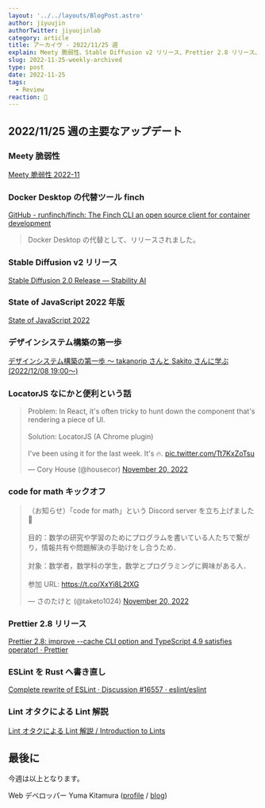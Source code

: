 ```yaml
---
layout: '../../layouts/BlogPost.astro'
author: jiyuujin
authorTwitter: jiyuujinlab
category: article
title: アーカイヴ - 2022/11/25 週
explain: Meety 脆弱性、Stable Diffusion v2 リリース、Prettier 2.8 リリース、ESLint を Rust へ書き直し
slug: 2022-11-25-weekly-archived
type: post
date: 2022-11-25
tags:
  - Review
reaction: 🥩
---
```


## 2022/11/25 週の主要なアップデート

### Meety 脆弱性

[Meety 脆弱性 2022-11](https://gist.github.com/mala/39650fd9cb41bf58d305a8b311b31ff1)

### Docker Desktop の代替ツール finch

[GitHub - runfinch/finch: The Finch CLI an open source client for container development](https://github.com/runfinch/finch)

> Docker Desktop の代替として、リリースされました。

### Stable Diffusion v2 リリース

[Stable Diffusion 2.0 Release — Stability AI](https://stability.ai/blog/stable-diffusion-v2-release)

### State of JavaScript 2022 年版

[State of JavaScript 2022](https://survey.devographics.com/survey/state-of-js/2022)

### デザインシステム構築の第一歩

[デザインシステム構築の第一歩 〜 takanorip さんと Sakito さんに学ぶ (2022/12/08 19:00〜)](https://findy.connpass.com/event/267065/)

### LocatorJS なにかと便利という話

<blockquote class="twitter-tweet"><p lang="en" dir="ltr">Problem: In React, it&#39;s often tricky to hunt down the component that&#39;s rendering a piece of UI.<br><br>Solution: LocatorJS (A Chrome plugin)<br><br>I&#39;ve been using it for the last week. It&#39;s 🔥. <a href="https://t.co/Tt7KxZoTsu">pic.twitter.com/Tt7KxZoTsu</a></p>&mdash; Cory House (@housecor) <a href="https://twitter.com/housecor/status/1594348217625628674?ref_src=twsrc%5Etfw">November 20, 2022</a></blockquote> <script async src="https://platform.twitter.com/widgets.js" charset="utf-8"></script>

### code for math キックオフ

<blockquote class="twitter-tweet"><p lang="ja" dir="ltr">（お知らせ）「code for math」という Discord server を立ち上げました📢<br><br>目的：数学の研究や学習のためにプログラムを書いている人たちで繋がり，情報共有や問題解決の手助けをし合うため．<br><br>対象：数学者，数学科の学生，数学とプログラミングに興味がある人．<br><br>参加 URL: <a href="https://t.co/XxYi8L2tXG">https://t.co/XxYi8L2tXG</a></p>&mdash; さのたけと (@taketo1024) <a href="https://twitter.com/taketo1024/status/1594471697109094400?ref_src=twsrc%5Etfw">November 20, 2022</a></blockquote> <script async src="https://platform.twitter.com/widgets.js" charset="utf-8"></script>

### Prettier 2.8 リリース

[Prettier 2.8: improve --cache CLI option and TypeScript 4.9 satisfies operator! · Prettier](https://prettier.io/blog/2022/11/23/2.8.0.html)

### ESLint を Rust へ書き直し

[Complete rewrite of ESLint · Discussion #16557 · eslint/eslint](https://github.com/eslint/eslint/discussions/16557)

### Lint オタクによる Lint 解説

[Lint オタクによる Lint 解説 / Introduction to Lints](https://speakerdeck.com/orgachem/lintotakuniyorulintjie-shuo)

## 最後に

今週は以上となります。

Web デベロッパー Yuma Kitamura ([profile](https://yuma-kitamura.nekohack.me/) / [blog](https://blog.nekohack.me/))
